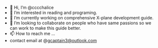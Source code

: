 - 👋 Hi, I’m @cccchalice
- 👀 I’m interested in reading and programing.
- 🌱 I’m currently working on comprehensive X-plane development guide.
- 💞️ I’m looking to collaborate on people who have same passions so we can work to make this guide better.
- 📫 How to reach me ...
-    contact email at @gcaptain3@outlook.com

<!---
cccchalice/cccchalice is a ✨ special ✨ repository because its `README.md` (this file) appears on your GitHub profile.
You can click the Preview link to take a look at your changes.
--->

